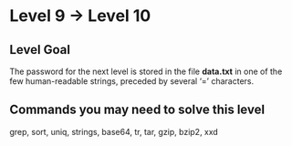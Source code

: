 # **Level 9 → Level 10**

## Level Goal
The password for the next level is stored in the file **data.txt** in one of the few human-readable strings, preceded by several ‘=’ characters.

## Commands you may need to solve this level
grep, sort, uniq, strings, base64, tr, tar, gzip, bzip2, xxd

